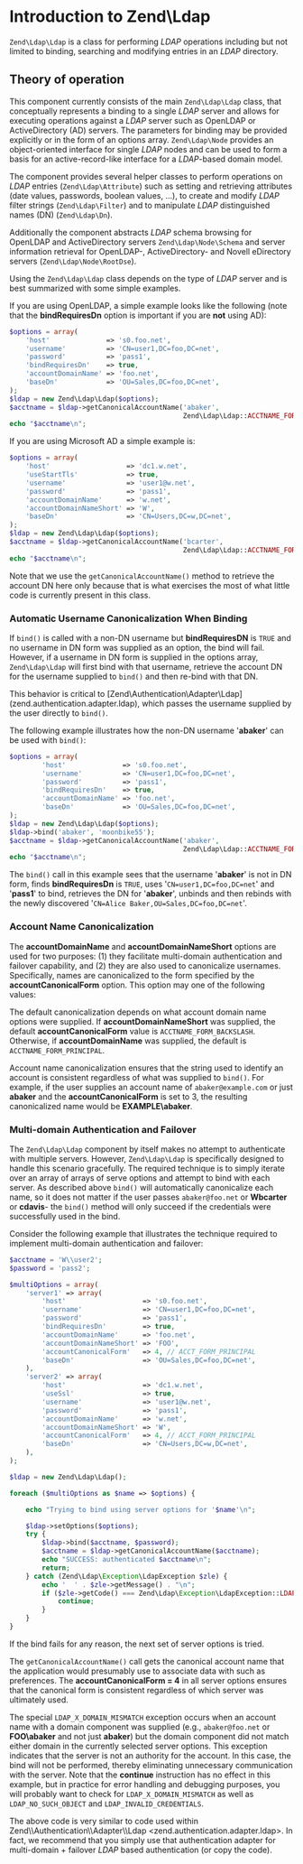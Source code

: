 # Introduction to Zend\\Ldap

`Zend\Ldap\Ldap` is a class for performing *LDAP* operations including but not limited to binding,
searching and modifying entries in an *LDAP* directory.

## Theory of operation

This component currently consists of the main `Zend\Ldap\Ldap` class, that conceptually represents a
binding to a single *LDAP* server and allows for executing operations against a *LDAP* server such
as OpenLDAP or ActiveDirectory (AD) servers. The parameters for binding may be provided explicitly
or in the form of an options array. `Zend\Ldap\Node` provides an object-oriented interface for
single *LDAP* nodes and can be used to form a basis for an active-record-like interface for a
*LDAP*-based domain model.

The component provides several helper classes to perform operations on *LDAP* entries
(`Zend\Ldap\Attribute`) such as setting and retrieving attributes (date values, passwords, boolean
values, ...), to create and modify *LDAP* filter strings (`Zend\Ldap\Filter`) and to manipulate
*LDAP* distinguished names (DN) (`Zend\Ldap\Dn`).

Additionally the component abstracts *LDAP* schema browsing for OpenLDAP and ActiveDirectory servers
`Zend\Ldap\Node\Schema` and server information retrieval for OpenLDAP-, ActiveDirectory- and Novell
eDirectory servers (`Zend\Ldap\Node\RootDse`).

Using the `Zend\Ldap\Ldap` class depends on the type of *LDAP* server and is best summarized with
some simple examples.

If you are using OpenLDAP, a simple example looks like the following (note that the
**bindRequiresDn** option is important if you are **not** using AD):

```php
$options = array(
    'host'              => 's0.foo.net',
    'username'          => 'CN=user1,DC=foo,DC=net',
    'password'          => 'pass1',
    'bindRequiresDn'    => true,
    'accountDomainName' => 'foo.net',
    'baseDn'            => 'OU=Sales,DC=foo,DC=net',
);
$ldap = new Zend\Ldap\Ldap($options);
$acctname = $ldap->getCanonicalAccountName('abaker',
                                           Zend\Ldap\Ldap::ACCTNAME_FORM_DN);
echo "$acctname\n";
```

If you are using Microsoft AD a simple example is:

```php
$options = array(
    'host'                   => 'dc1.w.net',
    'useStartTls'            => true,
    'username'               => 'user1@w.net',
    'password'               => 'pass1',
    'accountDomainName'      => 'w.net',
    'accountDomainNameShort' => 'W',
    'baseDn'                 => 'CN=Users,DC=w,DC=net',
);
$ldap = new Zend\Ldap\Ldap($options);
$acctname = $ldap->getCanonicalAccountName('bcarter',
                                           Zend\Ldap\Ldap::ACCTNAME_FORM_DN);
echo "$acctname\n";
```

Note that we use the `getCanonicalAccountName()` method to retrieve the account DN here only because
that is what exercises the most of what little code is currently present in this class.

### Automatic Username Canonicalization When Binding

If `bind()` is called with a non-DN username but **bindRequiresDN** is `TRUE` and no username in DN
form was supplied as an option, the bind will fail. However, if a username in DN form is supplied in
the options array, `Zend\Ldap\Ldap` will first bind with that username, retrieve the account DN for
the username supplied to `bind()` and then re-bind with that DN.

This behavior is critical to
\[Zend\\Authentication\\Adapter\\Ldap\](zend.authentication.adapter.ldap), which passes the username
supplied by the user directly to `bind()`.

The following example illustrates how the non-DN username '**abaker**' can be used with `bind()`:

```php
$options = array(
        'host'              => 's0.foo.net',
        'username'          => 'CN=user1,DC=foo,DC=net',
        'password'          => 'pass1',
        'bindRequiresDn'    => true,
        'accountDomainName' => 'foo.net',
        'baseDn'            => 'OU=Sales,DC=foo,DC=net',
);
$ldap = new Zend\Ldap\Ldap($options);
$ldap->bind('abaker', 'moonbike55');
$acctname = $ldap->getCanonicalAccountName('abaker',
                                           Zend\Ldap\Ldap::ACCTNAME_FORM_DN);
echo "$acctname\n";
```

The `bind()` call in this example sees that the username '**abaker**' is not in DN form, finds
**bindRequiresDn** is `TRUE`, uses '`CN=user1,DC=foo,DC=net`' and '**pass1**' to bind, retrieves the
DN for '**abaker**', unbinds and then rebinds with the newly discovered '`CN=Alice
Baker,OU=Sales,DC=foo,DC=net`'.

### Account Name Canonicalization

The **accountDomainName** and **accountDomainNameShort** options are used for two purposes: (1) they
facilitate multi-domain authentication and failover capability, and (2) they are also used to
canonicalize usernames. Specifically, names are canonicalized to the form specified by the
**accountCanonicalForm** option. This option may one of the following values:

The default canonicalization depends on what account domain name options were supplied. If
**accountDomainNameShort** was supplied, the default **accountCanonicalForm** value is
`ACCTNAME_FORM_BACKSLASH`. Otherwise, if **accountDomainName** was supplied, the default is
`ACCTNAME_FORM_PRINCIPAL`.

Account name canonicalization ensures that the string used to identify an account is consistent
regardless of what was supplied to `bind()`. For example, if the user supplies an account name of
`abaker@example.com` or just **abaker** and the **accountCanonicalForm** is set to 3, the resulting
canonicalized name would be **EXAMPLE\\abaker**.

### Multi-domain Authentication and Failover

The `Zend\Ldap\Ldap` component by itself makes no attempt to authenticate with multiple servers.
However, `Zend\Ldap\Ldap` is specifically designed to handle this scenario gracefully. The required
technique is to simply iterate over an array of arrays of serve options and attempt to bind with
each server. As described above `bind()` will automatically canonicalize each name, so it does not
matter if the user passes `abaker@foo.net` or **Wbcarter** or **cdavis**- the `bind()` method will
only succeed if the credentials were successfully used in the bind.

Consider the following example that illustrates the technique required to implement multi-domain
authentication and failover:

```php
$acctname = 'W\\user2';
$password = 'pass2';

$multiOptions = array(
    'server1' => array(
        'host'                   => 's0.foo.net',
        'username'               => 'CN=user1,DC=foo,DC=net',
        'password'               => 'pass1',
        'bindRequiresDn'         => true,
        'accountDomainName'      => 'foo.net',
        'accountDomainNameShort' => 'FOO',
        'accountCanonicalForm'   => 4, // ACCT_FORM_PRINCIPAL
        'baseDn'                 => 'OU=Sales,DC=foo,DC=net',
    ),
    'server2' => array(
        'host'                   => 'dc1.w.net',
        'useSsl'                 => true,
        'username'               => 'user1@w.net',
        'password'               => 'pass1',
        'accountDomainName'      => 'w.net',
        'accountDomainNameShort' => 'W',
        'accountCanonicalForm'   => 4, // ACCT_FORM_PRINCIPAL
        'baseDn'                 => 'CN=Users,DC=w,DC=net',
    ),
);

$ldap = new Zend\Ldap\Ldap();

foreach ($multiOptions as $name => $options) {

    echo "Trying to bind using server options for '$name'\n";

    $ldap->setOptions($options);
    try {
        $ldap->bind($acctname, $password);
        $acctname = $ldap->getCanonicalAccountName($acctname);
        echo "SUCCESS: authenticated $acctname\n";
        return;
    } catch (Zend\Ldap\Exception\LdapException $zle) {
        echo '  ' . $zle->getMessage() . "\n";
        if ($zle->getCode() === Zend\Ldap\Exception\LdapException::LDAP_X_DOMAIN_MISMATCH) {
            continue;
        }
    }
}
```

If the bind fails for any reason, the next set of server options is tried.

The `getCanonicalAccountName()` call gets the canonical account name that the application would
presumably use to associate data with such as preferences. The **accountCanonicalForm = 4** in all
server options ensures that the canonical form is consistent regardless of which server was
ultimately used.

The special `LDAP_X_DOMAIN_MISMATCH` exception occurs when an account name with a domain component
was supplied (e.g., `abaker@foo.net` or **FOO\\abaker** and not just **abaker**) but the domain
component did not match either domain in the currently selected server options. This exception
indicates that the server is not an authority for the account. In this case, the bind will not be
performed, thereby eliminating unnecessary communication with the server. Note that the **continue**
instruction has no effect in this example, but in practice for error handling and debugging
purposes, you will probably want to check for `LDAP_X_DOMAIN_MISMATCH` as well as
`LDAP_NO_SUCH_OBJECT` and `LDAP_INVALID_CREDENTIALS`.

The above code is very similar to code used within Zend\\\\Authentication\\\\Adapter\\\\Ldap
&lt;zend.authentication.adapter.ldap&gt;. In fact, we recommend that you simply use that
authentication adapter for multi-domain + failover *LDAP* based authentication (or copy the code).
